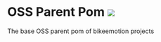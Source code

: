 OSS Parent Pom [![](https://raw.githubusercontent.com/novoda/novoda/master/assets/btn_apache_lisence.png)](LICENSE.txt)
====================================
The base OSS parent pom of bikeemotion projects

